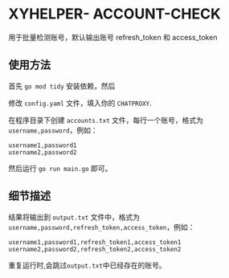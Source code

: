 # XYHELPER- ACCOUNT-CHECK

用于批量检测账号，默认输出账号 refresh_token 和 access_token 

## 使用方法

首先 `go mod tidy` 安装依赖，然后

修改 `config.yaml` 文件，填入你的 `CHATPROXY`.

在程序目录下创建 `accounts.txt` 文件，每行一个账号，格式为 `username,password`，例如：

```
username1,password1
username2,password2
```

然后运行 `go run main.go` 即可。

## 细节描述

结果将输出到 `output.txt` 文件中，格式为 `username,password,refresh_token,access_token`，例如：

```
username1,password1,refresh_token1,access_token1
username2,password2,refresh_token2,access_token2
```

重复运行时,会跳过`output.txt`中已经存在的账号。